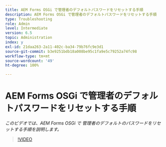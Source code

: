 ```yaml
---
title: AEM Forms OSGi で管理者のデフォルトパスワードをリセットする手順
description: AEM Forms OSGi で管理者のデフォルトパスワードをリセットする手順
type: Troubleshooting
role: Admin
level: Intermediate
version: 6.5
topic: Administration
index: y
exl-id: 21daa263-2a11-402c-ba34-79b76fc9e3d1
source-git-commit: b3e9251bdb18a008be95c1fa9e5c79252a74fc98
workflow-type: tm+mt
source-wordcount: '49'
ht-degree: 100%

---
```


# AEM Forms OSGi で管理者のデフォルトパスワードをリセットする手順

*このビデオでは、AEM Forms OSGi で 管理者のデフォルトのパスワードをリセットする手順を説明します。*

>[!VIDEO](https://video.tv.adobe.com/v/335542?quality=12&learn=on)

